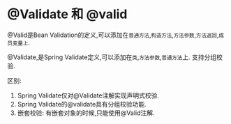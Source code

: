 # @Validate 和 @valid

@Valid是Bean Validation的定义,可以添加在`普通方法`,`构造方法`,`方法参数`,`方法返回`,`成员变量上`.

@Validate,是Spring Validate定义,可以添加在`类`,`方法参数`,`普通方法`上. 支持分组校验.


区别:
1. Spring Validate仅对@Validate注解实现声明式校验.
2. Spring Validate的@validate具有分组校验功能.
3. 嵌套校验: 有嵌套对象的时候,只能使用@Valid注解.


